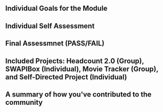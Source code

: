 ## Individual Goals for the Module
## Individual Self Assessment
## Final Assessmnet (PASS/FAIL)
## Included Projects: Headcount 2.0 (Group), SWAPIBox (Individual), Movie Tracker (Group), and Self-Directed Project (Individual)
## A summary of how you've contributed to the community
